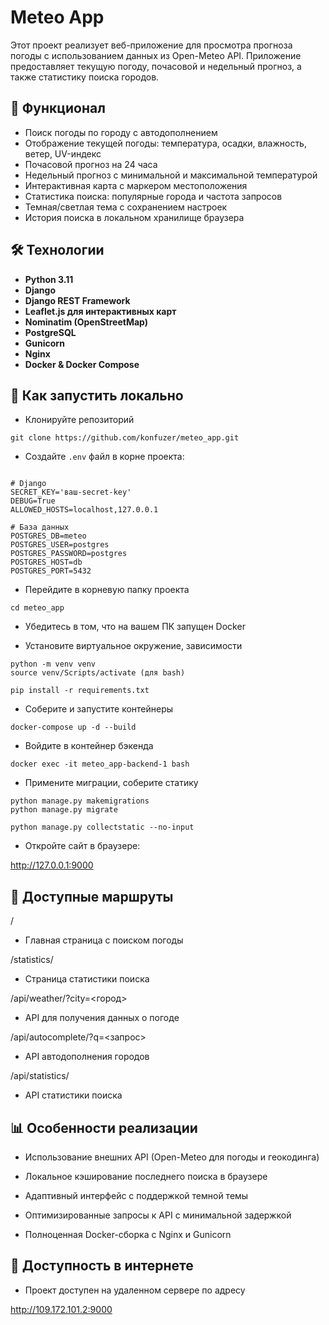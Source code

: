 # Meteo App

Этот проект реализует веб-приложение для просмотра прогноза погоды
с использованием данных из Open-Meteo API. 
Приложение предоставляет текущую погоду, почасовой и недельный прогноз, 
а также статистику поиска городов.

## 🧩 Функционал

- Поиск погоды по городу с автодополнением
- Отображение текущей погоды: температура, осадки, влажность, ветер, UV-индекс
- Почасовой прогноз на 24 часа
- Недельный прогноз с минимальной и максимальной температурой
- Интерактивная карта с маркером местоположения
- Статистика поиска: популярные города и частота запросов
- Темная/светлая тема с сохранением настроек
- История поиска в локальном хранилище браузера

## 🛠️ Технологии

- **Python 3.11**
- **Django**
- **Django REST Framework**
- **Leaflet.js для интерактивных карт**
- **Nominatim (OpenStreetMap)**
- **PostgreSQL**
- **Gunicorn**
- **Nginx**
- **Docker & Docker Compose**

## 🚀 Как запустить локально

- Клонируйте репозиторий
```
git clone https://github.com/konfuzer/meteo_app.git
```

- Создайте `.env` файл в корне проекта:

```env

# Django
SECRET_KEY='ваш-secret-key'
DEBUG=True
ALLOWED_HOSTS=localhost,127.0.0.1

# База данных
POSTGRES_DB=meteo
POSTGRES_USER=postgres
POSTGRES_PASSWORD=postgres
POSTGRES_HOST=db
POSTGRES_PORT=5432

```

- Перейдите в корневую папку проекта

```
cd meteo_app
```

- Убедитесь в том, что на вашем ПК запущен Docker

- Установите виртуальное окружение, зависимости

```
python -m venv venv
source venv/Scripts/activate (для bash)

pip install -r requirements.txt
```

- Соберите и запустите контейнеры

```
docker-compose up -d --build
```

- Войдите в контейнер бэкенда

```
docker exec -it meteo_app-backend-1 bash
```

- Примените миграции, соберите статику

```
python manage.py makemigrations
python manage.py migrate

python manage.py collectstatic --no-input
```

- Откройте сайт в браузере:

http://127.0.0.1:9000

## 🧪 Доступные маршруты

/ 
- Главная страница с поиском погоды

/statistics/ 
- Страница статистики поиска

/api/weather/?city=<город> 
- API для получения данных о погоде

/api/autocomplete/?q=<запрос> 
- API автодополнения городов

/api/statistics/ 
- API статистики поиска

## 📊 Особенности реализации

- Использование внешних API (Open-Meteo для погоды и геокодинга)

- Локальное кэширование последнего поиска в браузере

- Адаптивный интерфейс с поддержкой темной темы

- Оптимизированные запросы к API с минимальной задержкой

- Полноценная Docker-сборка с Nginx и Gunicorn

## 🛜 Доступность в интернете

- Проект доступен на удаленном сервере по адресу 

http://109.172.101.2:9000
